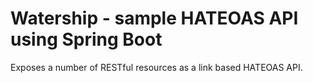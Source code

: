# Watership - sample HATEOAS API using Spring Boot
Exposes a number of RESTful resources as a link based HATEOAS API.
